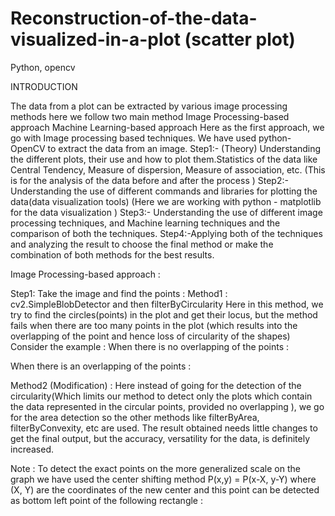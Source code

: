 # Reconstruction-of-the-data-visualized-in-a-plot (scatter plot)
Python, opencv   





INTRODUCTION
 
The data from a plot can be extracted  by various image processing methods  here we follow two main method 
Image Processing-based approach 
Machine Learning-based approach 
Here as the first approach, we go with Image processing based techniques. We have used python-OpenCV to extract the data from an image.
Step1:- (Theory) Understanding the different plots, their use and how to plot them.Statistics of the data like Central Tendency, Measure of dispersion, Measure of association, etc. (This is for the analysis of the data before and after the process ) 
Step2:- Understanding the use of different  commands and libraries for plotting the data(data visualization tools)
 (Here we are working with python - matplotlib for the data visualization )
Step3:- Understanding the use of different image processing techniques, and Machine learning techniques and the comparison of both the techniques.
Step4:-Applying both of the techniques and analyzing the result to choose the final method or make the combination of both methods for the best results.


Image Processing-based approach :
 
Step1:
Take the image and find the points :
Method1  : cv2.SimpleBlobDetector  and then  filterByCircularity 
Here in this method, we  try to find the circles(points) in the plot and get their locus,  but the method fails when  there are too many points in the plot (which results into the overlapping of the point and hence loss of circularity of the shapes)
Consider the example :
When there is no overlapping of the points :





When there is an overlapping of the points :





Method2 (Modification) :
Here instead of going for the detection of the circularity(Which limits our method to detect only the plots which contain the data represented in the circular points, provided no overlapping ), we go for the area detection so the other methods like filterByArea, filterByConvexity, etc are used.
The result obtained needs little changes to get the final output, but the accuracy, versatility for the data, is definitely increased.



Note :
To detect the exact points on the more generalized scale on the graph we have used the center shifting method P(x,y) = P(x-X, y-Y) where (X, Y) are the coordinates of the new center and this point can be detected as bottom left point of the following rectangle :


